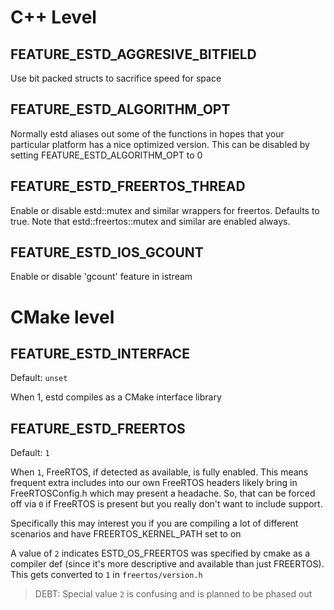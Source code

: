 # C++ Level

## FEATURE_ESTD_AGGRESIVE_BITFIELD

Use bit packed structs to sacrifice speed for space

## FEATURE_ESTD_ALGORITHM_OPT

Normally estd aliases out some of the <algorithm> functions in hopes that
your particular platform has a nice optimized version.  This can be disabled
by setting FEATURE_ESTD_ALGORITHM_OPT to 0

## FEATURE_ESTD_FREERTOS_THREAD

Enable or disable estd::mutex and similar wrappers for freertos.
Defaults to true.  Note that estd::freertos::mutex and similar are
enabled always.

## FEATURE_ESTD_IOS_GCOUNT

Enable or disable 'gcount' feature in istream

# CMake level

## FEATURE_ESTD_INTERFACE

Default: `unset`

When 1, estd compiles as a CMake interface library

## FEATURE_ESTD_FREERTOS

Default: `1`

When `1`, FreeRTOS, if detected as available, is fully enabled.
This means frequent extra includes into our own FreeRTOS headers likely bring in
FreeRTOSConfig.h which may present a headache.  So, that can be forced off via
`0` if FreeRTOS is present but you really don't want to include support.

Specifically this may interest you if you are compiling a lot of different scenarios and have FREERTOS_KERNEL_PATH set to on

A value of `2` indicates ESTD_OS_FREERTOS was specified by cmake as
a compiler def (since it's more descriptive and available than just FREERTOS).  This gets
converted to `1` in `freertos/version.h`

> DEBT: Special value `2` is confusing and is planned to be phased out